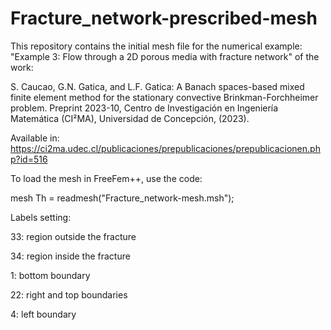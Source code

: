 # Fracture_network-prescribed-mesh
This repository contains the initial mesh file for the numerical example: "Example 3: Flow through a 2D porous media with fracture network" of the work:

S. Caucao, G.N. Gatica, and L.F. Gatica: A Banach spaces-based mixed finite element method for the stationary convective Brinkman-Forchheimer problem. Preprint 2023-10, Centro de Investigación en Ingeniería Matemática (CI²MA), Universidad de Concepción, (2023). 

Available in: <a href="https://ci2ma.udec.cl/publicaciones/prepublicaciones/prepublicacionen.php?id=516" target="_blank">https://ci2ma.udec.cl/publicaciones/prepublicaciones/prepublicacionen.php?id=516</a>

To load the mesh in FreeFem++, use the code:

mesh Th = readmesh("Fracture_network-mesh.msh");


Labels setting:

33: region outside the fracture

34: region inside the fracture

1: bottom boundary

22: right and top boundaries

4: left boundary
